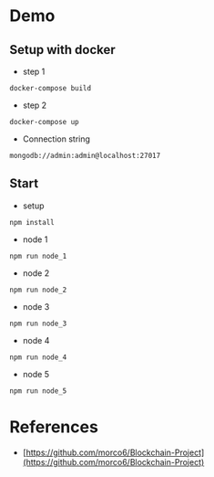 # Demo
## Setup with docker 

- step 1 
```
docker-compose build
```

- step 2
```
docker-compose up
```

- Connection string

```
mongodb://admin:admin@localhost:27017
```

## Start

- setup
```
npm install
```

- node 1
```
npm run node_1
```

- node 2
```
npm run node_2
```

- node 3
```
npm run node_3
```

- node 4
```
npm run node_4
```

- node 5
```
npm run node_5
```

# References

- [https://github.com/morco6/Blockchain-Project](https://github.com/morco6/Blockchain-Project)
